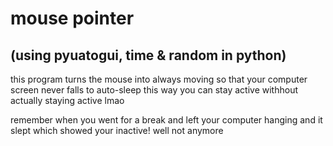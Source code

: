 # mouse pointer 
## (using pyuatogui, time & random in python)
this program turns the mouse into always moving so that your computer screen never falls to auto-sleep
this way you can stay active withhout actually staying active lmao

remember when you went for a break and left your computer hanging
and it slept which showed your inactive!
well not anymore